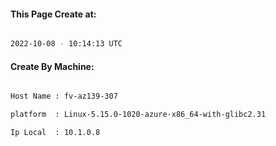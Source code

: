 
   
#### This Page Create at:

```bash

2022-10-08 - 10:14:13 UTC

```

#### Create By Machine:

```bash

Host Name : fv-az139-307

platform  : Linux-5.15.0-1020-azure-x86_64-with-glibc2.31

Ip Local  : 10.1.0.8

```

